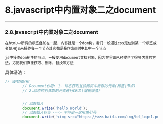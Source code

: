 # 8.javascript中内置对象二之document

---

### 2.8.javascript中内置对象二之document
`在html中所有的标签叠加在一起，内部就是一个dom树，我们一般通过css定位到某一个标签或者使用js来操作每一个节点其实都是操作dom树中其中一个节点`

`js中操作dom树中的节点，一般使用document文档对象，因为在里面已经提供了很多内置的方法，方便我们直接获取、删除、替换等方法`

具体语法：
```javascript
// 操作DOM树
        // Document作用: 1. 动态获取当前网页中所有的元素(标签\节点)
        // 2.动态的对获取的元素进行CRUD(增删改查)


        // 动态插入
        document.write('hello World');
        // 动态插入标签 ---> 字符串一定用单引号
        document.write('<img src="https://www.baidu.com/img/bd_logo1.png" width="100">');
```


